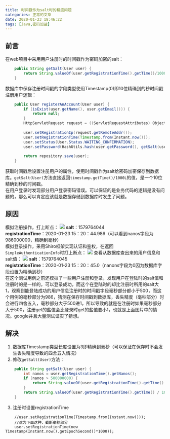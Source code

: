 ```yaml
---
title: 时间戳作为salt时的精度问题
categories: 正常的文章
date: 2020-01-23 18:46:22
tags: [Java,密码加盐]
---
```


## 前言
在web项目中采用用户注册时的时间戳作为密码加密的salt：
```java
    public String getSalt(User user) {
        return String.valueOf(user.getRegistrationTime().getTime()/1000L);
    }
```
数据库中保存注册时间戳的字段类型使用Timestamp(0)即10位精确到的秒时间戳  
注册用户逻辑：
```java
    public User registerAnAccount(User user) {
        if (isExist(user.getName(), user.getEmail())) {
            return null;
        }
        HttpServletRequest request = ((ServletRequestAttributes) Objects.requireNonNull(RequestContextHolder.getRequestAttributes())).getRequest();
        
        user.setRegistrationIp(request.getRemoteAddr());
        user.setRegistrationTime(Timestamp.from(Instant.now()));
        user.setStatus(User.Status.WAITING_CONFIRMATION);
        user.setPassword(HashUtils.hash(user.getPassword(), getSalt(user)));
        
        return repository.save(user);
    }
```
获取时间戳后设置注册用户的属性，使用时间戳作为salt给密码加密保存到数据库。`getSalt(User)`方法直接返回`timestamp.getTime()/1000L`的值，是一个10位精确到秒的时间戳。  
在用户登录时发现部分用户登录密码错误。可以保证的是业务代码的逻辑是没有问题的，那么可以肯定应该就是数据存储到数据库时发生了问题。

## 原因
模拟注册操作，打上断点：
![](http://lolico.test.upcdn.net/images/NBbK.png)
**salt**：1579764044  
**registrationTime**：2020-01-23 15：20：44.986（可以看到nanos字段为986000000，精确到毫秒）  
模拟登录操作，采用Shiro框架实现认证和鉴权，在返回`SimpleAuthenticationInfo`时打上断点：
![](http://lolico.test.upcdn.net/images/NaeN.png)
查看从数据库查出来的用户信息和salt值：
![](http://lolico.test.upcdn.net/images/NL2o.png)
**salt**：1579764045  
**registrationTime**：2020-01-23 15：20：45.0（nanons字段为0因为数据库字段设置为精确到秒）  
在这个测试用例之前还模拟了一些用户注册和登录，发现用户在登陆时的salt值和注册时的是一样的，可以登录成功，而这个在登陆时的却比注册时所用的salt大1，观察到能登陆成功的用户信息注册时的时间戳字段毫秒部分都小于500，而这个用例的毫秒部分为986，猜测在保存时间戳到数据库，丢失精度（毫秒部分）时会进行四舍五入，毫秒部分大于500进1，所以导致的就是在注册时如果毫秒部分大于500，注册get的盐值会比登录时get的盐值要小1，也就是上面图片中的情况。google并且大量测试证实了猜想。

## 解决
1. 数据库Timestamp类型长度设置为3即精确到毫秒（可以保证在保存时不会发生丢失精度导致的四舍五入情况）
2. 修改`getSalt(User)`方法：
```java
    public String getSalt(User user) {
        int nanos = user.getRegistrationTime().getNanos();
        if (nanos > 500000000) {
            return String.valueOf(user.getRegistrationTime().getTime() / 1000L + 1);
        }
        return String.valueOf(user.getRegistrationTime().getTime() / 1000L);
    }
```
3. 注册时设置registrationTime
```
    //user.setRegistrationTime(Timestamp.from(Instant.now()));
    //改为下面这种，截断毫秒部分
    user.setRegistrationTime(new Timestamp(Instant.now().getEpochSecond()*1000));
```